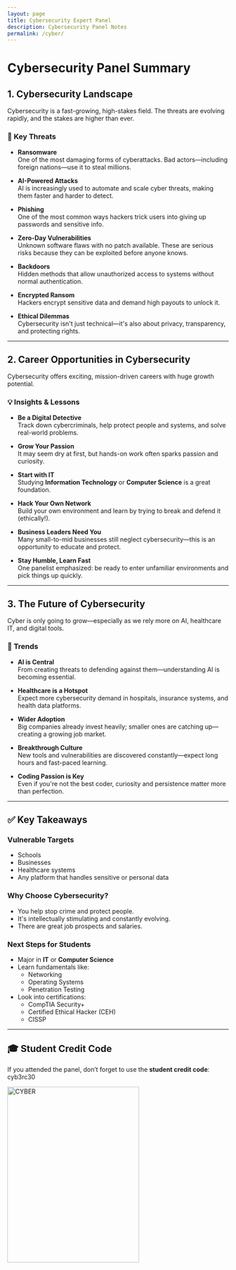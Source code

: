 ```yaml
---
layout: page 
title: Cybersecurity Expert Panel
description: Cybersecurity Panel Notes
permalink: /cyber/
---
```

# Cybersecurity Panel Summary

## 1. Cybersecurity Landscape

Cybersecurity is a fast-growing, high-stakes field. The threats are evolving rapidly, and the stakes are higher than ever.

### 🔹 Key Threats
- **Ransomware**  
  One of the most damaging forms of cyberattacks. Bad actors—including foreign nations—use it to steal millions.
  
- **AI-Powered Attacks**  
  AI is increasingly used to automate and scale cyber threats, making them faster and harder to detect.

- **Phishing**  
  One of the most common ways hackers trick users into giving up passwords and sensitive info.

- **Zero-Day Vulnerabilities**  
  Unknown software flaws with no patch available. These are serious risks because they can be exploited before anyone knows.

- **Backdoors**  
  Hidden methods that allow unauthorized access to systems without normal authentication.

- **Encrypted Ransom**  
  Hackers encrypt sensitive data and demand high payouts to unlock it.

- **Ethical Dilemmas**  
  Cybersecurity isn't just technical—it's also about privacy, transparency, and protecting rights.

---

## 2. Career Opportunities in Cybersecurity

Cybersecurity offers exciting, mission-driven careers with huge growth potential.

### 💡 Insights & Lessons
- **Be a Digital Detective**  
  Track down cybercriminals, help protect people and systems, and solve real-world problems.

- **Grow Your Passion**  
  It may seem dry at first, but hands-on work often sparks passion and curiosity.

- **Start with IT**  
  Studying **Information Technology** or **Computer Science** is a great foundation.

- **Hack Your Own Network**  
  Build your own environment and learn by trying to break and defend it (ethically!).

- **Business Leaders Need You**  
  Many small-to-mid businesses still neglect cybersecurity—this is an opportunity to educate and protect.

- **Stay Humble, Learn Fast**  
  One panelist emphasized: be ready to enter unfamiliar environments and pick things up quickly.

---

## 3. The Future of Cybersecurity

Cyber is only going to grow—especially as we rely more on AI, healthcare IT, and digital tools.

### 🔮 Trends
- **AI is Central**  
  From creating threats to defending against them—understanding AI is becoming essential.

- **Healthcare is a Hotspot**  
  Expect more cybersecurity demand in hospitals, insurance systems, and health data platforms.

- **Wider Adoption**  
  Big companies already invest heavily; smaller ones are catching up—creating a growing job market.

- **Breakthrough Culture**  
  New tools and vulnerabilities are discovered constantly—expect long hours and fast-paced learning.

- **Coding Passion is Key**  
  Even if you're not the best coder, curiosity and persistence matter more than perfection.

---

## ✅ Key Takeaways

### Vulnerable Targets
- Schools
- Businesses
- Healthcare systems
- Any platform that handles sensitive or personal data

### Why Choose Cybersecurity?
- You help stop crime and protect people.
- It's intellectually stimulating and constantly evolving.
- There are great job prospects and salaries.

### Next Steps for Students
- Major in **IT** or **Computer Science**
- Learn fundamentals like:
  - Networking
  - Operating Systems
  - Penetration Testing
- Look into certifications:
  - CompTIA Security+
  - Certified Ethical Hacker (CEH)
  - CISSP

---

## 🎓 Student Credit Code

If you attended the panel, don’t forget to use the **student credit code**: cyb3rc30

<img alt ="CYBER" src="https://github-production-user-asset-6210df.s3.amazonaws.com/188914346/432532048-cea3357f-93d1-410f-a006-923dd8267db4.jpg?X-Amz-Algorithm=AWS4-HMAC-SHA256&X-Amz-Credential=AKIAVCODYLSA53PQK4ZA%2F20250410%2Fus-east-1%2Fs3%2Faws4_request&X-Amz-Date=20250410T232437Z&X-Amz-Expires=300&X-Amz-Signature=41c132158c6e3706aaaa1f353850af970d81e11d5c6c36e9db8401993d109ea1&X-Amz-SignedHeaders=host" width="300" height="400" >
